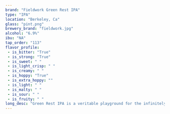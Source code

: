 ```yaml
---
brand: "Fieldwork Green Rest IPA"
type: "IPA"
location: "Berkeley, Ca"
glass: "pint.png"
brewery_brand: "fieldwork.jpg"
alcohol: "6.9%"
ibu: "NA"
tap_order: "113"
flavor_profile:
 - is_bitter: "True"
 - is_strong: "True"
 - is_sweet: " "
 - is_light_crisp: " "
 - is_creamy: " "
 - is_hoppy: "True"
 - is_extra_hoppy: ""
 - is_light: " "
 - is_malty: " "
 - is_sour: " "
 - is_fruity: " "
long_desc: "Green Rest IPA is a veritable playground for the infinitely complex hops known as Simcoe. Its nose is untamed with potent aromas of fresh grapefruit and sweet guava."
---
```

